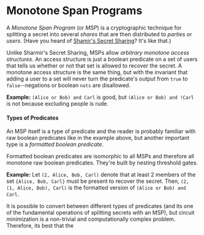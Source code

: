 Monotone Span Programs
======================

A *Monotone Span Program* (or *MSP*) is a cryptographic technique for splitting
a secret into several *shares* that are then distributed to *parties* or
*users*.  (Have you heard of [Shamir's Secret Sharing](http://en.wikipedia.org/wiki/Shamir%27s_Secret_Sharing)?  It's like that.)

Unlike Sharmir's Secret Sharing, MSPs allow *arbitrary monotone access
structures*.  An access structure is just a boolean predicate on a set of users
that tells us whether or not that set is allowed to recover the secret.  A
monotone access structure is the same thing, but with the invariant that adding
a user to a set will never turn the predicate's output from `true` to
`false`--negations or boolean `nots` are disallowed.

**Example:**  `(Alice or Bob) and Carl` is good, but `(Alice or Bob) and !Carl`
is not because excluding people is rude.


#### Types of Predicates

An MSP itself is a type of predicate and the reader is probably familiar with
raw boolean predicates like in the example above, but another important type is
a *formatted boolean predicate*.

Formatted boolean predicates are isomorphic to all MSPs and therefore all
monotone raw boolean predicates.  They're built by nesting threshold gates.

**Example:**  Let `(2, Alice, Bob, Carl)` denote that at least 2 members of the
set `{Alice, Bob, Carl}` must be present to recover the secret.  Then,
`(2, (1, Alice, Bob), Carl)` is the formatted version of
`(Alice or Bob) and Carl`.

It is possible to convert between different types of predicates (and its one of
the fundamental operations of splitting secrets with an MSP), but circuit
minimization is a non-trivial and computationally complex problem.  Therefore,
its best that the 
